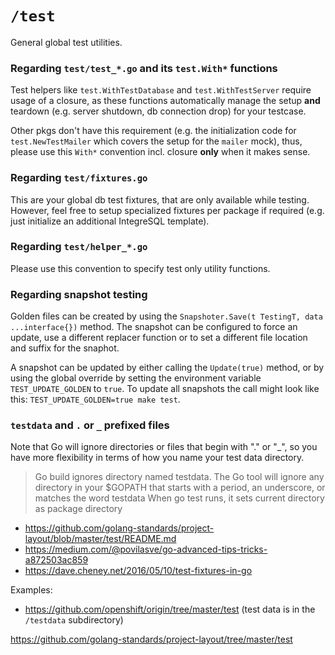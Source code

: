 # `/test`

General global test utilities.

### Regarding `test/test_*.go` and its `test.With*` functions 

Test helpers like `test.WithTestDatabase` and `test.WithTestServer` require usage of a closure, as these functions automatically manage the setup **and** teardown (e.g. server shutdown, db connection drop) for your testcase.

Other pkgs don't have this requirement (e.g. the initialization code for `test.NewTestMailer` which covers the setup for the `mailer` mock), thus, please use this `With*` convention incl. closure **only** when it makes sense.

### Regarding `test/fixtures.go`

This are your global db test fixtures, that are only available while testing. However, feel free to setup specialized fixtures per package if required (e.g. just initialize an additional IntegreSQL template).

### Regarding `test/helper_*.go`

Please use this convention to specify test only utility functions.

### Regarding snapshot testing

Golden files can be created by using the `Snapshoter.Save(t TestingT, data ...interface{})` method. The snapshot can be configured to force an update, use a different replacer function or to set a different file location and suffix for the snaphot.

A snapshot can be updated by either calling the `Update(true)` method, or by using the global override by setting the environment variable `TEST_UPDATE_GOLDEN` to `true`. To update all snapshots the call might look like this: `TEST_UPDATE_GOLDEN=true make test`.

### `testdata` and `.` or `_` prefixed files

Note that Go will ignore directories or files that begin with "." or "_", so you have more flexibility in terms of how you name your test data directory.

> Go build ignores directory named testdata.
> The Go tool will ignore any directory in your $GOPATH that starts with a period, an underscore, or matches the word testdata
> When go test runs, it sets current directory as package directory

* https://github.com/golang-standards/project-layout/blob/master/test/README.md
* https://medium.com/@povilasve/go-advanced-tips-tricks-a872503ac859 
* https://dave.cheney.net/2016/05/10/test-fixtures-in-go

Examples:
* https://github.com/openshift/origin/tree/master/test (test data is in the `/testdata` subdirectory)

https://github.com/golang-standards/project-layout/tree/master/test